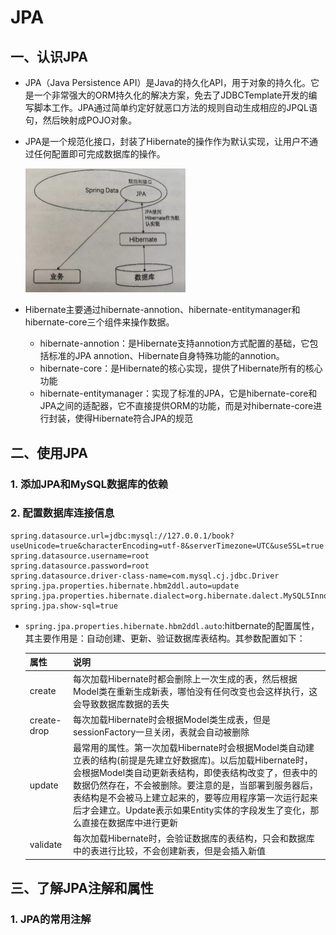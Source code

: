 # JPA

## 一、认识JPA

* JPA（Java Persistence API）是Java的持久化API，用于对象的持久化。它是一个非常强大的ORM持久化的解决方案，免去了JDBCTemplate开发的编写脚本工作。JPA通过简单约定好就恶口方法的规则自动生成相应的JPQL语句，然后映射成POJO对象。

* JPA是一个规范化接口，封装了Hibernate的操作作为默认实现，让用户不通过任何配置即可完成数据库的操作。

  <img src="pic/JPA_SpringDate_Hibernate关系.jpg" style="zoom: 25%;" />

* Hibernate主要通过hibernate-annotion、hibernate-entitymanager和hibernate-core三个组件来操作数据。
  * hibernate-annotion：是Hibernate支持annotion方式配置的基础，它包括标准的JPA annotion、Hibernate自身特殊功能的annotion。
  * hibernate-core：是Hibernate的核心实现，提供了Hibernate所有的核心功能
  * hibernate-entitymanager：实现了标准的JPA，它是hibernate-core和JPA之间的适配器，它不直接提供ORM的功能，而是对hibernate-core进行封装，使得Hibernate符合JPA的规范

## 二、使用JPA

### 1. 添加JPA和MySQL数据库的依赖

### 2. 配置数据库连接信息

```properties
spring.datasource.url=jdbc:mysql://127.0.0.1/book?useUnicode=true&characterEncoding=utf-8&serverTimezone=UTC&useSSL=true
spring.datasource.username=root
spring.datasource.password=root
spring.datasource.driver-class-name=com.mysql.cj.jdbc.Driver
spring.jpa.properties.hibernate.hbm2ddl.auto=update
spring.jpa.properties.hibernate.dialect=org.hibernate.dalect.MySQL5InnoDBDialect
spring.jpa.show-sql=true
```

* `spring.jpa.properties.hibernate.hbm2ddl.auto`:hitbernate的配置属性，其主要作用是：自动创建、更新、验证数据库表结构。其参数配置如下：

  | 属性        | 说明                                                         |
  | ----------- | ------------------------------------------------------------ |
  | create      | 每次加载Hibernate时都会删除上一次生成的表，然后根据Model类在重新生成新表，哪怕没有任何改变也会这样执行，这会导致数据库数据的丢失 |
  | create-drop | 每次加载Hibernate时会根据Model类生成表，但是sessionFactory一旦关闭，表就会自动被删除 |
  | update      | 最常用的属性。第一次加载Hibernate时会根据Model类自动建立表的结构(前提是先建立好数据库)。以后加载Hibernate时，会根据Model类自动更新表结构，即使表结构改变了，但表中的数据仍然存在，不会被删除。要注意的是，当部署到服务器后，表结构是不会被马上建立起来的，要等应用程序第一次运行起来后才会建立。Update表示如果Entity实体的字段发生了变化，那么直接在数据库中进行更新 |
  | validate    | 每次加载Hibernate时，会验证数据库的表结构，只会和数据库中的表进行比较，不会创建新表，但是会插入新值 |

## 三、了解JPA注解和属性

### 1. JPA的常用注解

